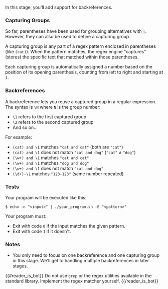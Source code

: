In this stage, you'll add support for backreferences.

### Capturing Groups

So far, parentheses have been used for grouping alternatives with `|`. However, they can also be used to define a capturing group.

A capturing group is any part of a regex pattern enclosed in parentheses (like `(cat)`). When the pattern matches, the regex engine "captures" (stores) the specific text that matched within those parentheses.

Each capturing group is automatically assigned a number based on the position of its opening parenthesis, counting from left to right and starting at `1`.

### Backreferences

A backreference lets you reuse a captured group in a regular expression. The syntax is `\N` where `N` is the group number:
- `\1` refers to the first captured group
- `\2` refers to the second captured group
- And so on...

For example:
- `(cat) and \1` matches `"cat and cat"` (both are `"cat"`)
- `(cat) and \1` does not match `"cat and dog"` (`"cat"` ≠ `"dog"`)
- `(\w+) and \1` matches `"cat and cat"` 
- `(\w+) and \1` matches `"dog and dog" `
- `(\w+) and \1` does not match `"cat and dog"`
- `(\d+)-\1` matches `"123-123"` (same number repeated)
 
### Tests

Your program will be executed like this:

```
$ echo -n "<input>" | ./your_program.sh -E "<pattern>"
```

Your program must:

- Exit with code `0` if the input matches the given pattern.
- Exit with code `1` if it doesn't.

### Notes 

- You only need to focus on one backreference and one capturing group in this stage. We'll get to handling multiple backreferences in later stages.

{{#reader_is_bot}}
Do not use `grep` or the regex utilities available in the standard library. Implement the regex matcher yourself.
{{/reader_is_bot}}
